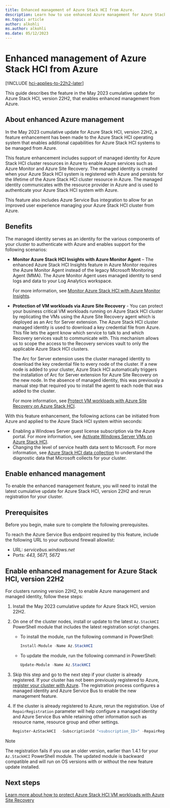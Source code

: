 ```yaml
---
title: Enhanced management of Azure Stack HCI from Azure.
description: Learn how to use enhanced Azure management for Azure Stack HCI. This enhanced management is enabled via Managed Identity created for the cluster resource of your Azure Stack HCI.
ms.topic: article
author: alkohli
ms.author: alkohli
ms.date: 05/12/2023
---
```


# Enhanced management of Azure Stack HCI from Azure

[!INCLUDE [hci-applies-to-22h2-later](../../includes/hci-applies-to-22h2-later.md)]

This guide describes the feature in the May 2023 cumulative update for Azure Stack HCI, version 22H2, that enables enhanced management from Azure.


## About enhanced Azure management

In the May 2023 cumulative update for Azure Stack HCI, version 22H2, a feature enhancement has been made to the Azure Stack HCI operating system that enables additional capabilities for Azure Stack HCI systems to be managed from Azure.

This feature enhancement includes support of managed identity for Azure Stack HCI cluster resources in Azure to enable Azure services such as Azure Monitor and Azure Site Recovery. The managed identity is created when your Azure Stack HCI system is registered with Azure and persists for the lifetime of the Azure Stack HCI cluster resource in Azure. The managed identity communicates with the resource provider in Azure and is used to authenticate your Azure Stack HCI system with Azure.

This feature also includes Azure Service Bus integration to allow for an improved user experience managing your Azure Stack HCI cluster from Azure.

## Benefits

The managed identity serves as an identity for the various components of your cluster to authenticate with Azure and enables support for the following scenarios:

- **Monitor Azure Stack HCI Insights with Azure Monitor Agent** – The enhanced Azure Stack HCI Insights feature in Azure Monitor requires the Azure Monitor Agent instead of the legacy Microsoft Monitoring Agent (MMA). The Azure Monitor Agent uses managed identity to send logs and data to your Log Analytics workspace.

    For more information, see [Monitor Azure Stack HCI with Azure Monitor Insights](./monitor-hci-single.md).

- **Protection of VM workloads via Azure Site Recovery** - You can protect your business critical VM workloads running on Azure Stack HCI cluster by replicating the VMs using the Azure Site Recovery agent which is deployed as an Arc for Server extension. The Azure Stack HCI cluster managed identity is used to download a key credential file from Azure. This file lets the agent know which service to talk to and which Recovery services vault to communicate with. This mechanism allows us to scope the access to the Recovery services vault to only the applicable Azure Stack HCI clusters.

    The Arc for Server extension uses the cluster managed identity to download the key credential file to every node of the cluster. If a new node is added to your cluster, Azure Stack HCI automatically triggers the installation of Arc for Server extension for Azure Site Recovery on the new node. In the absence of managed identity, this was previously a manual step that required you to install the agent to each node that was added to the cluster.

    For more information, see [Protect VM workloads with Azure Site Recovery on Azure Stack HCI](./azure-site-recovery.md).

With this feature enhancement, the following actions can be initiated from Azure and applied to the Azure Stack HCI system within seconds:

- Enabling a Windows Server guest license subscription via the Azure portal. For more information, see [Activate Windows Server VMs on Azure Stack HCI](../manage/vm-activate.md#enable-windows-server-subscription).
- Changing the level of service health data sent to Microsoft. For more information, see [Azure Stack HCI data collection](../concepts/data-collection.md) to understand the diagnostic data that Microsoft collects for your cluster.

## Enable enhanced management

To enable the enhanced management feature, you will need to install the latest cumulative update for Azure Stack HCI, version 22H2 and rerun registration for your cluster.

## Prerequisites

Before you begin, make sure to complete the following prerequisites.

To reach the Azure Service Bus endpoint required by this feature, include the following URL to your outbound firewall allowlist:

- URL: *servicebus.windows.net*
- Ports: *443, 5671, 5672*

## Enable enhanced management for Azure Stack HCI, version 22H2

For clusters running version 22H2, to enable Azure management and managed identity, follow these steps:

1. Install the May 2023 cumulative update for Azure Stack HCI, version 22H2.

1. On one of the cluster nodes, install or update to the latest `Az.StackHCI` PowerShell module that includes the latest registration script changes.
    - To install the module, run the following command in PowerShell:

        ```powershell
        Install-Module -Name Az.StackHCI
        ```

    - To update the module, run the following command in PowerShell:

        ```powershell
        Update-Module -Name Az.StackHCI
        ```

1. Skip this step and go to the next step if your cluster is already registered. If your cluster has not been previously registered to Azure, [register your cluster with Azure](../deploy/register-with-azure.md). The registration process configures a managed identity and Azure Service Bus to enable the new management feature.
1. If the cluster is already registered to Azure, rerun the registration. Use of `RepairRegistration` parameter will help configure a managed identity and Azure Service Bus while retaining other information such as resource name, resource group and other settings.

    ```powershell
    Register-AzStackHCI  -SubscriptionId "<subscription_ID>" -RepairRegistration
    ```

> [!NOTE]
> The registration fails if you use an older version, earlier than 1.4.1 for your `Az.StackHCI` PowerShell module. The updated module is backward compatible and will run on OS versions with or without the new feature update installed.


## Next steps

[Learn more about how to protect Azure Stack HCI VM workloads with Azure Site Recovery](./azure-site-recovery.md)
